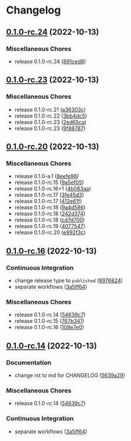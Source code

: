 # Changelog

## [0.1.0-rc.24](https://github.com/bowentan/glob-linters/compare/v0.1.0-rc.23...v0.1.0-rc.24) (2022-10-13)


### Miscellaneous Chores

* release 0.1.0-rc.24 ([891ced8](https://github.com/bowentan/glob-linters/commit/891ced8e6d131069392268f19e981d795c554bfc))

## [0.1.0-rc.23](https://github.com/bowentan/glob-linters/compare/v0.1.0-rc.20...v0.1.0-rc.23) (2022-10-13)


### Miscellaneous Chores

* release 0.1.0-rc.21 ([a36303c](https://github.com/bowentan/glob-linters/commit/a36303c916f64dfbabd0c0a446b58cf6a5757c78))
* release 0.1.0-rc.22 ([3bb4dc5](https://github.com/bowentan/glob-linters/commit/3bb4dc5d64f9d0f57f5a383168eeaa6b56e1a236))
* release 0.1.0-rc.23 ([2ed65ca](https://github.com/bowentan/glob-linters/commit/2ed65ca59e92ce4d07ca2cdab203ea1b6253ec56))
* release 0.1.0-rc.23 ([9f88787](https://github.com/bowentan/glob-linters/commit/9f88787921e61f418fe1adff077fe4014a10db8d))

## [0.1.0-rc.20](https://github.com/bowentan/glob-linters/compare/v0.1.0-rc.16...v0.1.0-rc.20) (2022-10-13)


### Miscellaneous Chores

* release 0.1.0-a.1 ([8eefe96](https://github.com/bowentan/glob-linters/commit/8eefe96577bc4fac546389d39fe801c348124566))
* release 0.1.0-rc.15 ([9a5ef05](https://github.com/bowentan/glob-linters/commit/9a5ef05f26c51332d49557fd03d07267e5b1902f))
* release 0.1.0-rc.16+1 ([4b083aa](https://github.com/bowentan/glob-linters/commit/4b083aab8e872bbe5b27298e0c6eb801a0b9ac26))
* release 0.1.0-rc.17 ([3fe45d3](https://github.com/bowentan/glob-linters/commit/3fe45d37b1a678df23d6efd756a739e812f7afac))
* release 0.1.0-rc.17 ([412e61f](https://github.com/bowentan/glob-linters/commit/412e61f8457a9a303ce74d23d2dad5b2e8ad6003))
* release 0.1.0-rc.18 ([9a4d586](https://github.com/bowentan/glob-linters/commit/9a4d586cf9282a90174c91c95489842651aa47e9))
* release 0.1.0-rc.18 ([242d374](https://github.com/bowentan/glob-linters/commit/242d37404567157df84d22d60dc0b2e1ecb85df6))
* release 0.1.0-rc.18 ([cd7d700](https://github.com/bowentan/glob-linters/commit/cd7d700958f833e010cdccdc211990073d184f2f))
* release 0.1.0-rc.19 ([4077547](https://github.com/bowentan/glob-linters/commit/407754780f7756ce05cf051d92250e5ebde1adbd))
* release 0.1.0-rc.20 ([e992f3c](https://github.com/bowentan/glob-linters/commit/e992f3c43d59c66fc85ba0b45b0bd9064adfc6b9))

## [0.1.0-rc.16](https://github.com/bowentan/glob-linters/compare/v0.1.0-rc.14...v0.1.0-rc.16) (2022-10-13)


### Continuous Integration

* change release type to `published` ([8976824](https://github.com/bowentan/glob-linters/commit/89768245990625e414f2d3773865a02ce8611653))
* separate workflows ([3a5ff64](https://github.com/bowentan/glob-linters/commit/3a5ff64dea7614053f8c9509abec6cb0d4333b5a))


### Miscellaneous Chores

* release 0.1.0-rc.14 ([54639c7](https://github.com/bowentan/glob-linters/commit/54639c701c5022b8540adad164a72eaad7584d57))
* release 0.1.0-rc.15 ([767b341](https://github.com/bowentan/glob-linters/commit/767b341fd6aa020c86c28a1009230a12f6883708))
* release 0.1.0-rc.16 ([108e7e0](https://github.com/bowentan/glob-linters/commit/108e7e02815e6824334dcb2868e977a678a5f411))

## [0.1.0-rc.14](https://github.com/bowentan/glob-linters/compare/v0.1.0-rc.13...v0.1.0-rc.14) (2022-10-13)

### Documentation

-   change rst to md for CHANGELOG ([5639a29](https://github.com/bowentan/glob-linters/commit/5639a291ce7724cce54dbd19924eba32a5b785bd))

### Miscellaneous Chores

-   release 0.1.0-rc.14 ([54639c7](https://github.com/bowentan/glob-linters/commit/54639c701c5022b8540adad164a72eaad7584d57))

### Continuous Integration

-   separate workflows ([3a5ff64](https://github.com/bowentan/glob-linters/commit/3a5ff64dea7614053f8c9509abec6cb0d4333b5a))
